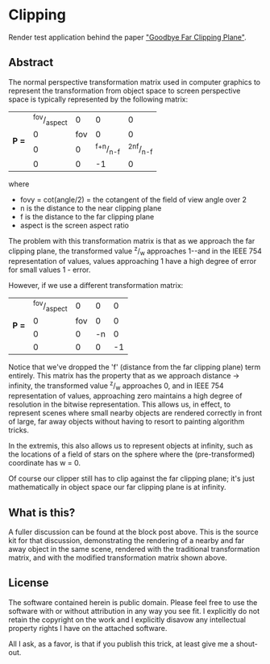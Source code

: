 # Clipping

Render test application behind the paper ["Goodbye Far Clipping Plane"](http://chaosinmotion.com/blog/?p=555).

## Abstract

The normal perspective transformation matrix used in computer graphics to represent the transformation from object space to screen perspective space is typically represented by the following matrix:

<table>
	<tr>
		<td rowspan="4"><b>P =</b></td>
		<td><sup>fov</sup>/<sub>aspect</sub></td>
		<td>0</td>
		<td>0</td>
		<td>0</td>
	</tr>
	<tr>
		<td>0</td>
		<td>fov</td>
		<td>0</td>
		<td>0</td>
	</tr>
	<tr>
		<td>0</td>
		<td>0</td>
		<td><sup>f+n</sup>/<sub>n-f</sup></td>
		<td><sup>2nf</sup>/<sub>n-f</sup></td>
	</tr>
	<tr>
		<td>0</td>
		<td>0</td>
		<td>-1</td>
		<td>0</td>
	</tr>
 </table>
 
where

- fovy = cot(angle/2) = the cotangent of the field of view angle over 2
- n is the distance to the near clipping plane
- f is the distance to the far clipping plane
- aspect is the screen aspect ratio

The problem with this transformation matrix is that as we approach the far clipping plane, the transformed value <sup>z</sup>/<sub>w</sub> approaches 1--and in the IEEE 754 representation of values, values approaching 1 have a high degree of error for small values 1 - error.

However, if we use a different transformation matrix:

<table>
	<tr>
		<td rowspan="4"><b>P =</b></td>
		<td><sup>fov</sup>/<sub>aspect</sub></td>
		<td>0</td>
		<td>0</td>
		<td>0</td>
	</tr>
	<tr>
		<td>0</td>
		<td>fov</td>
		<td>0</td>
		<td>0</td>
	</tr>
	<tr>
		<td>0</td>
		<td>0</td>
		<td>-n</td>
		<td>0</td>
	</tr>
	<tr>
		<td>0</td>
		<td>0</td>
		<td>0</td>
		<td>-1</td>
	</tr>
 </table>

Notice that we've dropped the 'f' (distance from the far clipping plane) term entirely. This matrix has the property that as we approach distance -> infinity, the transformed value <sup>z</sup>/<sub>w</sub> approaches 0, and in IEEE 754 representation of values, approaching zero maintains a high degree of resolution in the bitwise representation. This allows us, in effect, to represent scenes where small nearby objects are rendered correctly in front of large, far away objects without having to resort to painting algorithm tricks.

In the extremis, this also allows us to represent objects at infinity, such as the locations of a field of stars on the sphere where the (pre-transformed) coordinate has w = 0.

Of course our clipper still has to clip against the far clipping plane; it's just mathematically in object space our far clipping plane is at infinity.

## What is this?

A fuller discussion can be found at the block post above. This is the source kit for that discussion, demonstrating the rendering of a nearby and far away object in the same scene, rendered with the traditional transformation matrix, and with the modified transformation matrix shown above.

## License

The software contained herein is public domain. Please feel free to use the software with or without attribution in any way you see fit. I explicitly do not retain the copyright on the work and I explicitly disavow any intellectual property rights I have on the attached software.

All I ask, as a favor, is that if you publish this trick, at least give me a shout-out.
